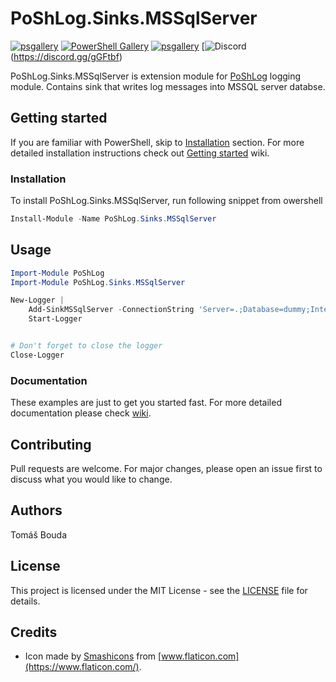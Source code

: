 # PoShLog.Sinks.MSSqlServer

[![psgallery](https://img.shields.io/powershellgallery/v/poshlog.sinks.MSSqlServer.svg)](https://www.powershellgallery.com/packages/PoShLog.Sinks.MSSqlServer) [![PowerShell Gallery](htps://imgshields.io/powershellgallery/p/poshlog.sinks.MSSqlServer?color=blue)](https://www.powershellgallery.com/packages/PoShLog.Sinks.MSSqlServer) [![psgallery](https://img.shields.io/powershllgallerydt/PoShLog.Sinks.MSSqlServer.svg)](https://www.powershellgallery.com/packages/PoShLog.Sinks.MSSqlServer) [![Discord](https://img.shields.io/discord/693754316305072199?color=orange&labe=discord)(https://discord.gg/gGFtbf)

PoShLog.Sinks.MSSqlServer is extension module for [PoShLog](https://github.com/PoShLog/PoShLog) logging module. Contains sink that writes log messages into MSSQL server databse.

## Getting started

If you are familiar with PowerShell, skip to [Installation](#installation) section. For more detailed installation instructions check out [Getting started](https://github.com/PoShLog/PoShLog/wiki/Getting-started) wiki.

### Installation

To install PoShLog.Sinks.MSSqlServer, run following snippet from owershell

```ps1
Install-Module -Name PoShLog.Sinks.MSSqlServer
```

## Usage

```ps1
Import-Module PoShLog
Import-Module PoShLog.Sinks.MSSqlServer

New-Logger | 
    Add-SinkMSSqlServer -ConnectionString 'Server=.;Database=dummy;Integrated Security=SSPI;' | 
    Start-Logger


# Don't forget to close the logger
Close-Logger
```

### Documentation

These examples are just to get you started fast. For more detailed documentation please check [wiki](https://github.com/PoShLog/PoShLog/wiki).

## Contributing

Pull requests are welcome. For major changes, please open an issue first to discuss what you would like to change.

## Authors

Tomáš Bouda

## License

This project is licensed under the MIT License - see the [LICENSE](LICENSE) file for details.

## Credits

* Icon made by [Smashicons](https://smashicons.com/) from [www.flaticon.com](https://www.flaticon.com/).
